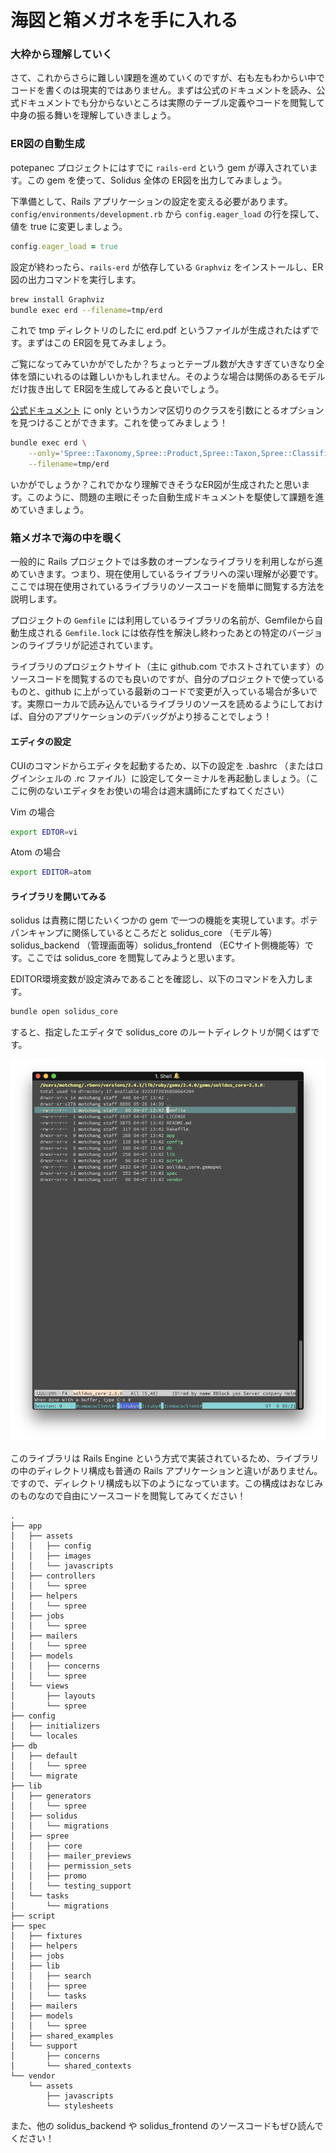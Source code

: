 # 海図と箱メガネを手に入れる

### 大枠から理解していく

さて、これからさらに難しい課題を進めていくのですが、右も左もわからい中でコードを書くのは現実的ではありません。まずは公式のドキュメントを読み、公式ドキュメントでも分からないところは実際のテーブル定義やコードを閲覧して中身の振る舞いを理解していきましょう。

### ER図の自動生成

potepanec プロジェクトにはすでに `rails-erd` という gem が導入されています。この gem を使って、Solidus 全体の ER図を出力してみましょう。

下準備として、Rails アプリケーションの設定を変える必要があります。`config/environments/development.rb` から `config.eager_load` の行を探して、値を true に変更しましょう。

```ruby
config.eager_load = true
```

設定が終わったら、`rails-erd` が依存している `Graphviz` をインストールし、ER図の出力コマンドを実行します。

```bash
brew install Graphviz
bundle exec erd --filename=tmp/erd
```

これで tmp ディレクトリのしたに erd.pdf というファイルが生成されたはずです。まずはこの ER図を見てみましょう。

ご覧になってみていかがでしたか？ちょっとテーブル数が大きすぎていきなり全体を頭にいれるのは難しいかもしれません。そのような場合は関係のあるモデルだけ抜き出して ER図を生成してみると良いでしょう。

[公式ドキュメント](http://voormedia.github.io/rails-erd/customise.html) に only というカンマ区切りのクラスを引数にとるオプションを見つけることができます。これを使ってみましょう！

```bash
bundle exec erd \
    --only='Spree::Taxonomy,Spree::Product,Spree::Taxon,Spree::Classification' \
    --filename=tmp/erd
```

いかがでしょうか？これでかなり理解できそうなER図が生成されたと思います。このように、問題の主眼にそった自動生成ドキュメントを駆使して課題を進めていきましょう。

### 箱メガネで海の中を覗く

一般的に Rails プロジェクトでは多数のオープンなライブラリを利用しながら進めていきます。つまり、現在使用しているライブラリへの深い理解が必要です。ここでは現在使用されているライブラリのソースコードを簡単に閲覧する方法を説明します。

プロジェクトの `Gemfile` には利用しているライブラリの名前が、Gemfileから自動生成される `Gemfile.lock` には依存性を解決し終わったあとの特定のバージョンのライブラリが記述されています。

ライブラリのプロジェクトサイト（主に github.com でホストされています）のソースコードを閲覧するのでも良いのですが、自分のプロジェクトで使っているものと、github に上がっている最新のコードで変更が入っている場合が多いです。実際ローカルで読み込んでいるライブラリのソースを読めるようにしておけば、自分のアプリケーションのデバッグがより捗ることでしょう！

#### エディタの設定

CUIのコマンドからエディタを起動するため、以下の設定を .bashrc （またはログインシェルの .rc ファイル）に設定してターミナルを再起動しましょう。（ここに例のないエディタをお使いの場合は週末講師にたずねてください）

Vim の場合

```bash
export EDTOR=vi
```

Atom の場合

```bash
export EDITOR=atom
```

#### ライブラリを開いてみる

solidus は責務に閉じたいくつかの gem で一つの機能を実現しています。ポテパンキャンプに関係しているところだと solidus\_core （モデル等）solidus\_backend （管理画面等）solidus\_frontend （ECサイト側機能等）です。ここでは solidus\_core を閲覧してみようと思います。

EDITOR環境変数が設定済みであることを確認し、以下のコマンドを入力します。

```bash
bundle open solidus_core
```

すると、指定したエディタで solidus\_core のルートディレクトリが開くはずです。

![&#x30A8;&#x30C7;&#x30A3;&#x30BF;&#x304C;&#x8D77;&#x52D5;&#x3057;&#x305F;&#x3068;&#x3053;&#x308D;](.gitbook/assets/sukurnshotto-2018-06-07-032147.png)

このライブラリは Rails Engine という方式で実装されているため、ライブラリの中のディレクトリ構成も普通の Rails アプリケーションと違いがありません。ですので、ディレクトリ構成も以下のようになっています。この構成はおなじみのものなので自由にソースコードを閲覧してみてください！

```text
.
├── app
│   ├── assets
│   │   ├── config
│   │   ├── images
│   │   └── javascripts
│   ├── controllers
│   │   └── spree
│   ├── helpers
│   │   └── spree
│   ├── jobs
│   │   └── spree
│   ├── mailers
│   │   └── spree
│   ├── models
│   │   ├── concerns
│   │   └── spree
│   └── views
│       ├── layouts
│       └── spree
├── config
│   ├── initializers
│   └── locales
├── db
│   ├── default
│   │   └── spree
│   └── migrate
├── lib
│   ├── generators
│   │   └── spree
│   ├── solidus
│   │   └── migrations
│   ├── spree
│   │   ├── core
│   │   ├── mailer_previews
│   │   ├── permission_sets
│   │   ├── promo
│   │   └── testing_support
│   └── tasks
│       └── migrations
├── script
├── spec
│   ├── fixtures
│   ├── helpers
│   ├── jobs
│   ├── lib
│   │   ├── search
│   │   ├── spree
│   │   └── tasks
│   ├── mailers
│   ├── models
│   │   └── spree
│   ├── shared_examples
│   └── support
│       ├── concerns
│       └── shared_contexts
└── vendor
    └── assets
        ├── javascripts
        └── stylesheets

```

また、他の solidus\_backend や solidus\_frontend のソースコードもぜひ読んでください！

